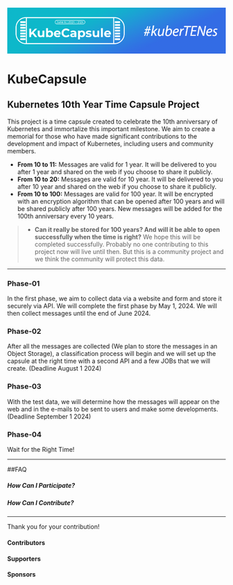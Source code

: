 ![Header](https://github.com/kubezy/KubeCapsule/blob/main/images/header.png)
# KubeCapsule
## Kubernetes 10th Year Time Capsule Project

This project is a time capsule created to celebrate the 10th anniversary of Kubernetes and immortalize this important milestone. We aim to create a memorial for those who have made significant contributions to the development and impact of Kubernetes, including users and community members.

- **From 10 to 11:** Messages are valid for 1 year. It will be delivered to you after 1 year and shared on the web if you choose to share it publicly.
- **From 10 to 20:** Messages are valid for 10 year. It will be delivered to you after 10 year and shared on the web if you choose to share it publicly.
- **From 10 to 100:** Messages are valid for 100 year. It will be encrypted with an encryption algorithm that can be opened after 100 years and will be shared publicly after 100 years. New messages will be added for the 100th anniversary every 10 years.

> - **Can it really be stored for 100 years? And will it be able to open successfully when the time is right?**
We hope this will be completed successfully. Probably no one contributing to this project now will live until then. But this is a community project and we think the community will protect this data.


------------

### Phase-01
In the first phase, we aim to collect data via a website and form and store it securely via API. We will complete the first phase by May 1, 2024. We will then collect messages until the end of June 2024.
### Phase-02
After all the messages are collected (We plan to store the messages in an Object Storage), a classification process will begin and we will set up the capsule at the right time with a second API and a few JOBs that we will create. (Deadline August 1 2024)
### Phase-03
With the test data, we will determine how the messages will appear on the web and in the e-mails to be sent to users and make some developments. (Deadline September 1 2024)
### Phase-04
Wait for the Right Time!

------------

##FAQ
##### How Can I Participate?

##### How Can I Contribute?

------------

Thank you for your contribution! 

#### Contributors
#### Supporters
#### Sponsors

